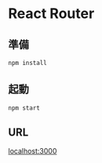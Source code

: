 # React Router

## 準備

```bash
npm install
```

## 起動

``` bash
npm start
```

## URL

[localhost:3000](localhost:3000)